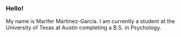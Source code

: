 ### Hello!

My name is Marifer Martinez-Garcia. I am currently a student at the University of Texas at Austin completing a B.S. in Psychology. 